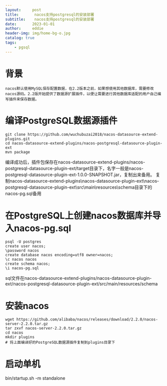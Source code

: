 ```yaml
---
layout:     post
title:       nacos支持postgresql的安装部署
subtitle:    nacos支持postgresql的安装部署
date:       2023-01-01
author:     eddie
header-img: img/home-bg-o.jpg
catalog: true
tags:
    - pgsql
---
```


# 背景


    nacos默认使用MySQL保存配置数据，在2.2版本之前，如果想使用其他数据库，需要修改nacos源码。2.2版开始提供了数据源扩展插件，以便让需要进行其他数据库适配的用户自己编写插件来保存数据。


# 编译PostgreSQL数据源插件

```
git clone https://github.com/wuchubuzai2018/nacos-datasource-extend-plugins.git
cd nacos-datasource-extend-plugins/nacos-postgresql-datasource-plugin-ext
mvn package
```
编译成功后，插件包保存在nacos-datasource-extend-plugins/nacos-postgresql-datasource-plugin-ext/target目录下，名字一般是nacos-postgresql-datasource-plugin-ext-1.0.0-SNAPSHOT.jar，复制出来备用。
复制nacos-datasource-extend-plugins\nacos-datasource-plugin-ext\nacos-postgresql-datasource-plugin-ext\src\main\resources\schema目录下的nacos-pg.sql备用

# 在PostgreSQL上创建nacos数据库并导入nacos-pg.sql

```
psql -U postgres
create user nacos;
\password nacos
create database nacos encoding=utf8 owner=nacos;
\c nacos nacos
create schema nacos;
\i nacos-pg.sql
```
sql文件在nacos-datasource-extend-plugins/nacos-datasource-plugin-ext/nacos-postgresql-datasource-plugin-ext/src/main/resources/schema

# 安装nacos

```
wget https://github.com/alibaba/nacos/releases/download/2.2.0/nacos-server-2.2.0.tar.gz
tar zxvf nacos-server-2.2.0.tar.gz
cd nacos
mkdir plugins
# 将上面编译好的PostgreSQL数据源插件复制到plugins目录下
```


# 启动单机
bin/startup.sh -m standalone
